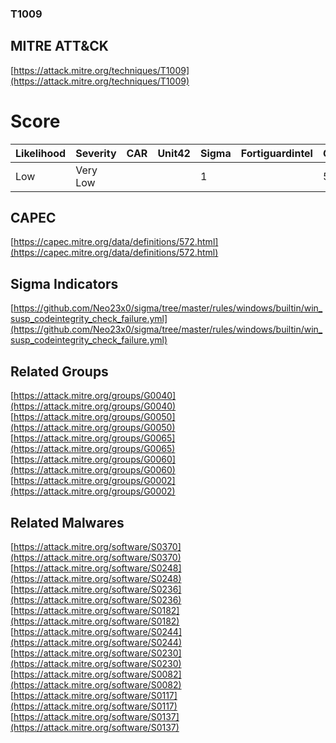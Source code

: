 
### T1009
## MITRE ATT&CK
[https://attack.mitre.org/techniques/T1009](https://attack.mitre.org/techniques/T1009)

# Score

| Likelihood | Severity | CAR | Unit42 | Sigma | Fortiguardintel | Groups | Malwares | Tools |
| ---------- | -------- | --- | ------ | ----- | --------------- | ---  | --- | --- |
| Low | Very Low |   |   | 1 |   | 5 | 9 |   |



## CAPEC

[https://capec.mitre.org/data/definitions/572.html](https://capec.mitre.org/data/definitions/572.html)
[]()


## Sigma Indicators

[https://github.com/Neo23x0/sigma/tree/master/rules/windows/builtin/win_susp_codeintegrity_check_failure.yml](https://github.com/Neo23x0/sigma/tree/master/rules/windows/builtin/win_susp_codeintegrity_check_failure.yml)
[]()


## Related Groups

[https://attack.mitre.org/groups/G0040](https://attack.mitre.org/groups/G0040)
[https://attack.mitre.org/groups/G0050](https://attack.mitre.org/groups/G0050)
[https://attack.mitre.org/groups/G0065](https://attack.mitre.org/groups/G0065)
[https://attack.mitre.org/groups/G0060](https://attack.mitre.org/groups/G0060)
[https://attack.mitre.org/groups/G0002](https://attack.mitre.org/groups/G0002)
[]()


## Related Malwares

[https://attack.mitre.org/software/S0370](https://attack.mitre.org/software/S0370)
[https://attack.mitre.org/software/S0248](https://attack.mitre.org/software/S0248)
[https://attack.mitre.org/software/S0236](https://attack.mitre.org/software/S0236)
[https://attack.mitre.org/software/S0182](https://attack.mitre.org/software/S0182)
[https://attack.mitre.org/software/S0244](https://attack.mitre.org/software/S0244)
[https://attack.mitre.org/software/S0230](https://attack.mitre.org/software/S0230)
[https://attack.mitre.org/software/S0082](https://attack.mitre.org/software/S0082)
[https://attack.mitre.org/software/S0117](https://attack.mitre.org/software/S0117)
[https://attack.mitre.org/software/S0137](https://attack.mitre.org/software/S0137)
[]()
